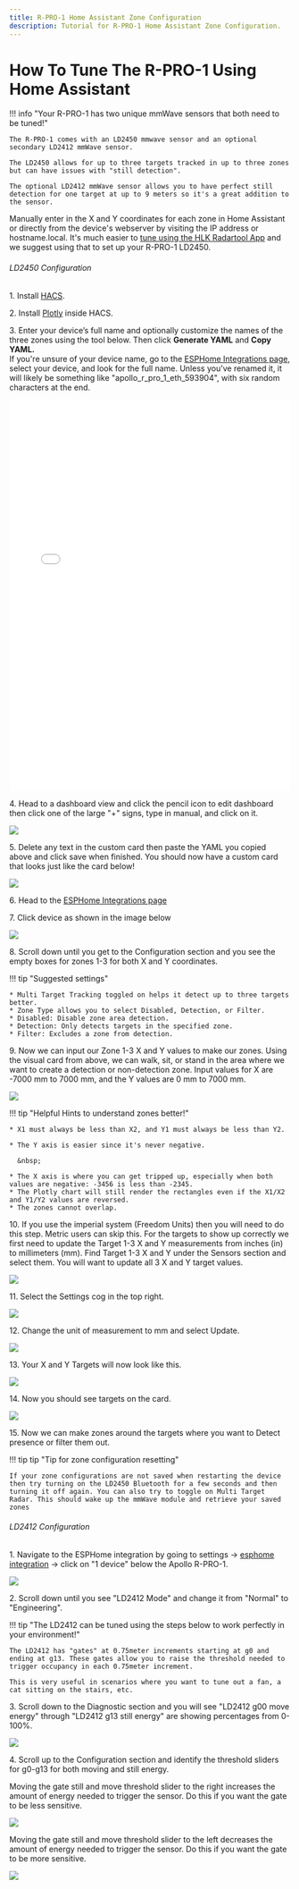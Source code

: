 ```yaml
---
title: R-PRO-1 Home Assistant Zone Configuration
description: Tutorial for R-PRO-1 Home Assistant Zone Configuration.
---
```

# How To Tune The R-PRO-1 Using Home Assistant

!!! info "Your R-PRO-1 has two unique mmWave sensors that both need to be tuned!"

    The R-PRO-1 comes with an LD2450 mmwave sensor and an optional secondary LD2412 mmWave sensor.

    The LD2450 allows for up to three targets tracked in up to three zones but can have issues with "still detection".

    The optional LD2412 mmWave sensor allows you to have perfect still detection for one target at up to 9 meters so it's a great addition to the sensor.

Manually enter in the X and Y coordinates for each zone in Home Assistant or directly from the device's webserver by visiting the IP address or hostname.local. It's much easier to <a href="https://wiki.apolloautomation.com/products/rpro1/calibrating-and-updating/zones-hlk/" rel="noreferrer nofollow">tune using the HLK Radartool App</a> and we suggest using that to set up your R-PRO-1 LD2450.

###### LD2450 Configuration

1\. Install [HACS](https://hacs.xyz/docs/use/).

2\. Install [Plotly](https://github.com/dbuezas/lovelace-plotly-graph-card "Click here to install Plotly!") inside HACS.

3\. Enter your device’s full name and optionally customize the names of the three zones using the tool below. Then click **Generate YAML** and **Copy YAML.**<br>If you're unsure of your device name, go to the <a href="http://homeassistant.local:8123/config/integrations/integration/esphome" target="_blank" rel="noreferrer nofollow noopener">ESPHome Integrations page</a>, select your device, and look for the full name. Unless you’ve renamed it, it will likely be something like "apollo\_r\_pro\_1\_eth\_593904", with six random characters at the end.

<iframe src="/snippets/rpro1-plotly-yaml-generator.html" width="100%" height="700" style="border: none;"></iframe>

4\. Head to a dashboard view and click the pencil icon to edit dashboard then click one of the large "+" signs, type in manual, and click on it.

![](../../../assets/ld2450-add-plotly-graph-gif.gif)

5\. Delete any text in the custom card then paste the YAML you copied above and click save when finished. You should now have a custom card that looks just like the card below!

![](../../../assets/r-pro-1-plotly-graph-image.png)

6\. Head to the [ESPHome Integrations page](http://homeassistant.local:8123/config/integrations/integration/esphome "Click me to go to the ESPHome integrations page")

7\. Click device as shown in the image below

![](../../../assets/select-r-pro-1-device.png)

8\. Scroll down until you get to the Configuration section and you see the empty boxes for zones 1-3 for both X and Y coordinates.

!!! tip "Suggested settings"

    * Multi Target Tracking toggled on helps it detect up to three targets better.
    * Zone Type allows you to select Disabled, Detection, or Filter.
    * Disabled: Disable zone area detection.
    * Detection: Only detects targets in the specified zone.
    * Filter: Excludes a zone from detection.

9\. Now we can input our Zone 1-3 X and Y values to make our zones. Using the visual card from above, we can walk, sit, or stand in the area where we want to create a detection or non-detection zone. Input values for X are -7000 mm to 7000 mm, and the Y values are 0 mm to 7000 mm.

![](../../../assets/ld2450-zone-input.png)

!!! tip "Helpful Hints to understand zones better!"

    * X1 must always be less than X2, and Y1 must always be less than Y2.

    * The Y axis is easier since it's never negative.

      &nbsp;

    * The X axis is where you can get tripped up, especially when both values are negative: -3456 is less than -2345.
    * The Plotly chart will still render the rectangles even if the X1/X2 and Y1/Y2 values are reversed.
    * The zones cannot overlap.

10\. If you use the imperial system (Freedom Units) then you will need to do this step. Metric users can skip this. For the targets to show up correctly we first need to update the Target 1-3 X and Y measurements from inches (in) to millimeters (mm). Find Target 1-3 X and Y under the Sensors section and select them. You will want to update all 3 X and Y target values.

![](../../../assets/r-pro-1-card-change-units-from-inches.png)

11\. Select the Settings cog in the top right.

![](../../../assets/r-pro-1-card-change-units-settings.png)

12\. Change the unit of measurement to mm and select Update.

![](../../../assets/r-pro-1-card-change-units-select-mm.png)

13\. Your X and Y Targets will now look like this.

![](../../../assets/r-pro-1-card-change-units-all-changed-to-mm.png)

14\. Now you should see targets on the card.

![](../../../assets/r-pro-1-card-working-targets.png)

15\. Now we can make zones around the targets where you want to Detect presence or filter them out.

!!! tip tip "Tip for zone configuration resetting"

    If your zone configurations are not saved when restarting the device then try turning on the LD2450 Bluetooth for a few seconds and then turning it off again. You can also try to toggle on Multi Target Radar. This should wake up the mmWave module and retrieve your saved zones

###### LD2412 Configuration

1\. Navigate to the ESPHome integration by going to settings -&gt; <a href="http://homeassistant.local:8123/config/integrations/integration/esphome" target="_blank" rel="noopener">esphome integration</a> -&gt; click on "1 device" below the Apollo R-PRO-1.

![](../../../assets/select-r-pro-1-device.png)

2\. Scroll down until you see "LD2412 Mode" and change it from "Normal" to "Engineering".

!!! tip "The LD2412 can be tuned using the steps below to work perfectly in your environment!"

    The LD2412 has "gates" at 0.75meter increments starting at g0 and ending at g13. These gates allow you to raise the threshold needed to trigger occupancy in each 0.75meter increment.

    This is very useful in scenarios where you want to tune out a fan, a cat sitting on the stairs, etc.

3\. Scroll down to the Diagnostic section and you will see "LD2412 g00 move energy" through "LD2412 g13 still energy" are showing percentages from 0-100%.

![](../../../assets/r-pro-1-ld2412-move-still-energy.png)

4\. Scroll up to the Configuration section and identify the threshold sliders for g0-g13 for both moving and still energy.

Moving the gate still and move threshold slider to the right increases the amount of energy needed to trigger the sensor. Do this if you want the gate to be less sensitive.

![](../../../assets/ld2412-less-sensitive.png)

Moving the gate still and move threshold slider to the left decreases the amount of energy needed to trigger the sensor. Do this if you want the gate to be more sensitive.

![](../../../assets/ld2412-more-sensitive.png)
